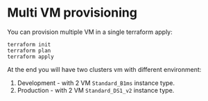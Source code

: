 # Multi VM provisioning

You can provision multiple VM in a single terraform apply:

```
terraform init
terraform plan
terraform apply
```

At the end you will have two clusters vm with different environment:

1. Development - with 2 VM `Standard_B1ms` instance type.
2. Production - with 2 VM `Standard_DS1_v2` instance type.